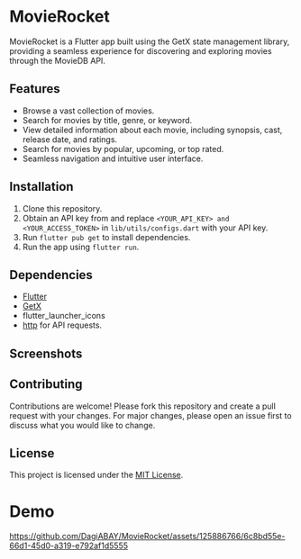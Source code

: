 # MovieRocket

MovieRocket is a Flutter app built using the GetX state management library, providing a seamless experience for discovering and exploring movies through the MovieDB API.

## Features

- Browse a vast collection of movies.
- Search for movies by title, genre, or keyword.
- View detailed information about each movie, including synopsis, cast, release date, and ratings.
- Search for movies by popular, upcoming, or top rated.
- Seamless navigation and intuitive user interface.

## Installation

1. Clone this repository.
2. Obtain an API key from  and replace `<YOUR_API_KEY> and <YOUR_ACCESS_TOKEN>` in `lib/utils/configs.dart` with your API key.
3. Run `flutter pub get` to install dependencies.
4. Run the app using `flutter run`.

## Dependencies

- [Flutter](https://flutter.dev/)
- [GetX](https://pub.dev/packages/get)
- flutter_launcher_icons
- [http](https://pub.dev/packages/dio) for API requests.

## Screenshots



## Contributing

Contributions are welcome! Please fork this repository and create a pull request with your changes. For major changes, please open an issue first to discuss what you would like to change.

## License

This project is licensed under the [MIT License](LICENSE).

# Demo

https://github.com/DagiABAY/MovieRocket/assets/125886766/6c8bd55e-66d1-45d0-a319-e792af1d5555
